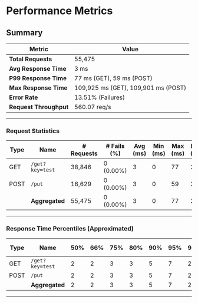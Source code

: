 # Performance Metrics

## Summary

| Metric                    | Value               |
|---------------------------|---------------------|
| **Total Requests**        | 55,475              |
| **Avg Response Time**     | 3 ms                |
| **P99 Response Time**     | 77 ms (GET), 59 ms (POST) |
| **Max Response Time**     | 109,925 ms (GET), 109,901 ms (POST) |
| **Error Rate**            | 13.51% (Failures)   |
| **Request Throughput**    | 560.07 req/s        |

---

### Request Statistics

| Type  | Name                 | # Requests | # Fails (%) | Avg (ms) | Min (ms) | Max (ms) | Med (ms) | Req/s  | Failures/s |
|-------|----------------------|------------|-------------|----------|----------|----------|----------|--------|------------|
| GET   | `/get?key=test`      | 38,846     | 0 (0.00%)   | 3        | 0        | 77       | 2        | 323.97 | 0.00       |
| POST  | `/put`               | 16,629     | 0 (0.00%)   | 3        | 0        | 59       | 2        | 138.68 | 0.00       |
|       | **Aggregated**       | 55,475     | 0 (0.00%)   | 3        | 0        | 77       | 2        | 462.65 | 0.00       |

---

### Response Time Percentiles (Approximated)

| Type  | Name                 | 50%  | 66%  | 75%  | 80%  | 90%  | 95%  | 98%  | 99%  | 99.9% | 99.99% | 100%  | # Requests |
|-------|----------------------|------|------|------|------|------|------|------|------|-------|--------|-------|------------|
| GET   | `/get?key=test`      | 2    | 2    | 3    | 3    | 5    | 7    | 26   | 34   | 47    | 76     | 77    | 38,846     |
| POST  | `/put`               | 2    | 2    | 3    | 3    | 5    | 7    | 24   | 32   | 48    | 59     | 59    | 16,629     |
|       | **Aggregated**       | 2    | 2    | 3    | 3    | 5    | 7    | 26   | 34   | 48    | 70     | 77    | 55,475     |

---